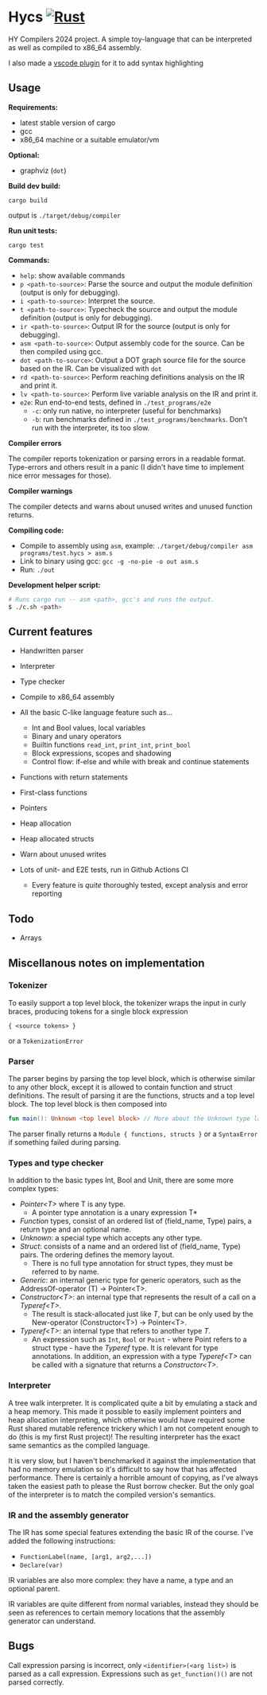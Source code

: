# Hycs [![Rust](https://github.com/Veikkosuhonen/compiler/actions/workflows/ci.yml/badge.svg?branch=master)](https://github.com/Veikkosuhonen/compiler/actions/workflows/ci.yml)

HY Compilers 2024 project. A simple toy-language that can be interpreted as well as compiled to x86_64 assembly.

I also made a [vscode plugin](https://github.com/Veikkosuhonen/hy-compilers-language-support) for it to add syntax highlighting 

## Usage

**Requirements:**
- latest stable version of cargo
- gcc
- x86_64 machine or a suitable emulator/vm

**Optional:**
- graphviz (`dot`)

**Build dev build:**

`cargo build`

output is `./target/debug/compiler`

**Run unit tests:**

`cargo test`


**Commands:**

- `help`: show available commands
- `p <path-to-source>`: Parse the source and output the module definition (output is only for debugging).
- `i <path-to-source>`: Interpret the source.
- `t <path-to-source>`: Typecheck the source and output the module definition (output is only for debugging).
- `ir <path-to-source>`: Output IR for the source (output is only for debugging).
- `asm <path-to-source>`: Output assembly code for the source. Can be then compiled using gcc.
- `dot <path-to-source>`: Output a DOT graph source file for the source based on the IR. Can be visualized with `dot`
- `rd <path-to-source>`: Perform reaching definitions analysis on the IR and print it.
- `lv <path-to-source>`: Perform live variable analysis on the IR and print it.
- `e2e`: Run end-to-end tests, defined in `./test_programs/e2e`
  - `-c`: only run native, no interpreter (useful for benchmarks)
  - `-b`: run benchmarks defined in `./test_programs/benchmarks`. Don't run with the interpreter, its too slow.

**Compiler errors**

The compiler reports tokenization or parsing errors in a readable format. Type-errors and others result in a panic (I didn't have time to implement nice error messages for those).

**Compiler warnings**

The compiler detects and warns about unused writes and unused function returns.

**Compiling code:**

- Compile to assembly using `asm`, example: `./target/debug/compiler asm programs/test.hycs > asm.s`
- Link to binary using gcc: `gcc -g -no-pie -o out asm.s`
- Run: `./out`

**Development helper script:**

```bash
# Runs cargo run -- asm <path>, gcc's and runs the output.
$ ./c.sh <path>
```

## Current features

- Handwritten parser
- Interpreter
- Type checker
- Compile to x86_64 assembly

- All the basic C-like language feature such as...
  - Int and Bool values, local variables
  - Binary and unary operators
  - Builtin functions `read_int`, `print_int`, `print_bool`
  - Block expressions, scopes and shadowing
  - Control flow: if-else and while with break and continue statements

- Functions with return statements
- First-class functions
- Pointers
- Heap allocation
- Heap allocated structs
- Warn about unused writes
- Lots of unit- and E2E tests, run in Github Actions CI
  - Every feature is *quite* thoroughly tested, except analysis and error reporting

## Todo

- Arrays

## Miscellanous notes on implementation

### Tokenizer

To easily support a top level block, the tokenizer wraps the input in curly braces, producing tokens for a single block expression
```
{ <source tokens> }
```
or a `TokenizationError`

### Parser

The parser begins by parsing the top level block, which is otherwise similar to any other block, except it is allowed to contain function and struct definitions. The result of parsing it are the functions, structs and a top level block. The top level block is then composed into 
```kt
fun main(): Unknown <top level block> // More about the Unknown type later
```
The parser finally returns a `Module { functions, structs }` or a `SyntaxError` if something failed during parsing.

### Types and type checker

In addition to the basic types Int, Bool and Unit, there are some more complex types:

- _Pointer\<T>_ where T is any type.
  - A pointer type annotation is a unary expression T*
- _Function_ types, consist of an ordered list of (field_name, Type) pairs, a return type and an optional name.
- _Unknown_: a special type which accepts any other type.
- _Struct_: consists of a name and an ordered list of (field_name, Type) pairs. The ordering defines the memory layout.
  - There is no full type annotation for struct types, they must be referred to by name.
- _Generic_: an internal generic type for generic operators, such as the AddressOf-operator (T) -> Pointer\<T>.
- _Constructor\<T>_: an internal type that represents the result of a call on a _Typeref\<T>_.
  - The result is stack-allocated just like _T_, but can be only used by the New-operator (Constructor\<T>) -> Pointer\<T>.
- _Typeref\<T>_: an internal type that refers to another type _T_.
  - An expression such as `Int`, `Bool` or `Point` - where Point refers to a struct type - have the _Typeref_ type. It is relevant for type annotations. In addition, an expression with a type _Typeref\<T>_ can be called with a signature that returns a _Constructor\<T>_.

### Interpreter

A tree walk interpreter. It is complicated quite a bit by emulating a stack and a heap memory. This made it possible to easily implement pointers and heap allocation interpreting, which otherwise would have required some Rust shared mutable reference trickery which I am not competent enough to do (this is my first Rust project)! The resulting interpreter has the exact same semantics as the compiled language. 

It is very slow, but I haven't benchmarked it against the implementation that had no memory emulation so it's difficult to say how that has affected performance. There is certainly a horrible amount of copying, as I've always taken the easiest path to please the Rust borrow checker. But the only goal of the interpreter is to match the compiled version's semantics.

### IR and the assembly generator

The IR has some special features extending the basic IR of the course. I've added the following instructions:

- `FunctionLabel(name, [arg1, arg2,...])`
- `Declare(var)`

IR variables are also more complex: they have a name, a type and an optional parent. 

IR variables are quite different from normal variables, instead they should be seen as references to certain memory locations that the assembly generator can understand.

## Bugs

Call expression parsing is incorrect, only `<identifier>(<arg list>)` is parsed as a call expression. Expressions such as `get_function()()` are not parsed correctly.
